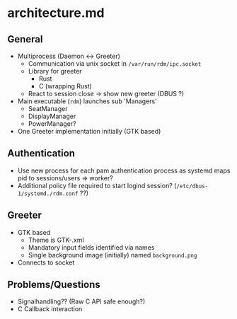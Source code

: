 # architecture.md

## General

- Multiprocess (Daemon <-> Greeter)
    - Communication via unix socket in `/var/run/rdm/ipc.socket`
    - Library for greeter
        - Rust
        - C (wrapping Rust)
    - React to session close -> show new greeter (DBUS ?)
- Main executable (`rdm`) launches sub 'Managers'
    - SeatManager
    - DisplayManager
    - PowerManager?
- One Greeter implementation initially (GTK based)

## Authentication
- Use new process for each pam authentication process as systemd maps pid to sessions/users => worker?
- Additional policy file required to start logind session? (`/etc/dbus-1/systemd./rdm.conf` ??)

## Greeter
- GTK based
    - Theme is GTK-.xml
    - Mandatory input fields identified via names
    - Single background image (initially) named `background.png`
- Connects to socket

## Problems/Questions
- Signalhandling?? (Raw C API safe enough?)
- C Callback interaction
